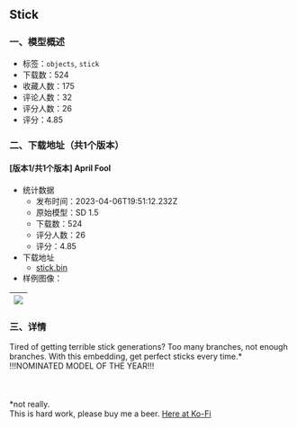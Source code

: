 ## Stick
### 一、模型概述

- 标签：`objects`, `stick`
- 下载数：524
- 收藏人数：175
- 评论人数：32
- 评分人数：26
- 评分：4.85

### 二、下载地址（共1个版本）

#### [版本1/共1个版本] April Fool

- 统计数据
  - 发布时间：2023-04-06T19:51:12.232Z
  - 原始模型：SD 1.5
  - 下载数：524
  - 评分人数：26
  - 评分：4.85
- 下载地址
  - [stick.bin](https://civitai.com/api/download/models/33434)
- 样例图像：

| <img src="https://image.civitai.com/xG1nkqKTMzGDvpLrqFT7WA/1858eb97-9322-429c-b705-f852b2aaaf00/width=450/381168.jpeg" /> |
| ---- |


### 三、详情
<p>Tired of getting terrible stick generations? Too many branches, not enough branches. With this embedding, get perfect sticks every time.*<br />!!!NOMINATED MODEL OF THE YEAR!!!<br /><br /><br /><br />*not really.<br />This is hard work, please buy me a beer. <a target="_blank" rel="ugc" href="https://ko-fi.com/zovya">Here at Ko-Fi</a></p>